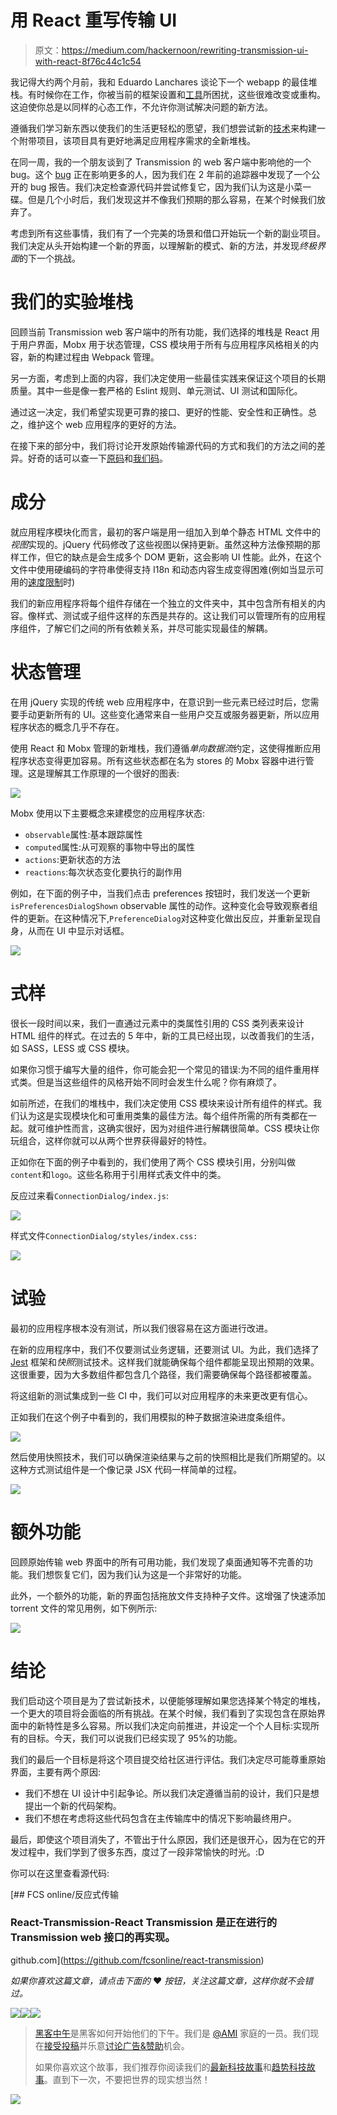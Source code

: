# 用 React 重写传输 UI

> 原文：<https://medium.com/hackernoon/rewriting-transmission-ui-with-react-8f76c44c1c54>

我记得大约两个月前，我和 Eduardo Lanchares 谈论下一个 webapp 的最佳堆栈。有时候你在工作，你被当前的框架设置和[工具](https://hackernoon.com/tagged/tools)所困扰，这些很难改变或重构。这迫使你总是以同样的心态工作，不允许你测试解决问题的新方法。

遵循我们学习新东西以使我们的生活更轻松的愿望，我们想尝试新的[技术](https://hackernoon.com/tagged/technology)来构建一个附带项目，该项目具有更好地满足应用程序需求的全新堆栈。

在同一周，我的一个朋友谈到了 Transmission 的 web 客户端中影响他的一个 bug。这个 [bug](https://trac.transmissionbt.com/ticket/5857) 正在影响更多的人，因为我们在 2 年前的追踪器中发现了一个公开的 bug 报告。我们决定检查源代码并尝试修复它，因为我们认为这是小菜一碟。但是几个小时后，我们发现这并不像我们预期的那么容易，在某个时候我们放弃了。

考虑到所有这些事情，我们有了一个完美的场景和借口开始玩一个新的副业项目。我们决定从头开始构建一个新的界面，以理解新的模式、新的方法，并发现*终极界面*的下一个挑战。

# 我们的实验堆栈

回顾当前 Transmission web 客户端中的所有功能，我们选择的堆栈是 React 用于用户界面，Mobx 用于状态管理，CSS 模块用于所有与应用程序风格相关的内容，新的构建过程由 Webpack 管理。

另一方面，考虑到上面的内容，我们决定使用一些最佳实践来保证这个项目的长期质量。其中一些是像一套严格的 Eslint 规则、单元测试、UI 测试和国际化。

通过这一决定，我们希望实现更可靠的接口、更好的性能、安全性和正确性。总之，维护这个 web 应用程序的更好的方法。

在接下来的部分中，我们将讨论开发原始传输源代码的方式和我们的方法之间的差异。好奇的话可以查一下[原码](https://github.com/transmission/transmission/tree/master/web)和[我们码](https://github.com/fcsonline/react-transmission)。

# 成分

就应用程序模块化而言，最初的客户端是用一组加入到单个静态 HTML 文件中的*视图*实现的。jQuery 代码修改了这些视图以保持更新。虽然这种方法像预期的那样工作，但它的缺点是会生成多个 DOM 更新，这会影响 UI 性能。此外，在这个文件中使用硬编码的字符串使得支持 I18n 和动态内容生成变得困难(例如当显示可用的[速度限制](https://github.com/transmission/transmission/blob/master/web/index.html#L380)时)

我们的新应用程序将每个组件存储在一个独立的文件夹中，其中包含所有相关的内容。像样式、测试或子组件这样的东西是共存的。这让我们可以管理所有的应用程序组件，了解它们之间的所有依赖关系，并尽可能实现最佳的解耦。

# 状态管理

在用 jQuery 实现的传统 web 应用程序中，在意识到一些元素已经过时后，您需要手动更新所有的 UI。这些变化通常来自一些用户交互或服务器更新，所以应用程序状态的概念几乎不存在。

使用 React 和 Mobx 管理的新堆栈，我们遵循*单向数据流*约定，这使得推断应用程序状态变得更加容易。所有这些状态都在名为 stores 的 Mobx 容器中进行管理。这是理解其工作原理的一个很好的图表:

![](img/975062b619a78fa7cdf3e83e16800bcc.png)

Mobx 使用以下主要概念来建模您的应用程序状态:

*   `observable`属性:基本跟踪属性
*   `computed`属性:从可观察的事物中导出的属性
*   `actions`:更新状态的方法
*   `reactions`:每次状态变化要执行的副作用

例如，在下面的例子中，当我们点击 preferences 按钮时，我们发送一个更新`isPreferencesDialogShown` observable 属性的动作。这种变化会导致观察者组件的更新。在这种情况下,`PreferenceDialog`对这种变化做出反应，并重新呈现自身，从而在 UI 中显示对话框。

![](img/f29fbedc403d7ceba9b5007b922deecc.png)

# 式样

很长一段时间以来，我们一直通过元素中的类属性引用的 CSS 类列表来设计 HTML 组件的样式。在过去的 5 年中，新的工具已经出现，以改善我们的生活，如 SASS，LESS 或 CSS 模块。

如果你习惯于编写大量的组件，你可能会犯一个常见的错误:为不同的组件重用样式类。但是当这些组件的风格开始不同时会发生什么呢？你有麻烦了。

如前所述，在我们的堆栈中，我们决定使用 CSS 模块来设计所有组件的样式。我们认为这是实现模块化和可重用类集的最佳方法。每个组件所需的所有类都在一起。就可维护性而言，这确实很好，因为对组件进行解耦很简单。CSS 模块让你玩组合，这样你就可以从两个世界获得最好的特性。

正如你在下面的例子中看到的，我们使用了两个 CSS 模块引用，分别叫做`content`和`logo`。这些名称用于引用样式表文件中的类。

反应过来看`ConnectionDialog/index.js`:

![](img/18dd0bd9aeee7fb3d888bed509001130.png)

样式文件`ConnectionDialog/styles/index.css:`

![](img/8e4ed0a97dc1d4ae02d598ca1f30d1a1.png)

# 试验

最初的应用程序根本没有测试，所以我们很容易在这方面进行改进。

在新的应用程序中，我们不仅要测试业务逻辑，还要测试 UI。为此，我们选择了 [Jest](https://facebook.github.io/jest/) 框架和*快照*测试技术。这样我们就能确保每个组件都能呈现出预期的效果。这很重要，因为大多数组件都包含几个路径，我们需要确保每个路径都被覆盖。

将这组新的测试集成到一些 CI 中，我们可以对应用程序的未来更改更有信心。

正如我们在这个例子中看到的，我们用模拟的种子数据渲染进度条组件。

![](img/2b615ef7374ae2eb76111a809ec8b77e.png)

然后使用快照技术，我们可以确保渲染结果与之前的快照相比是我们所期望的。以这种方式测试组件是一个像记录 JSX 代码一样简单的过程。

![](img/0f56002f802ac4145a9e3387f8e4ac9d.png)

# 额外功能

回顾原始传输 web 界面中的所有可用功能，我们发现了桌面通知等不完善的功能。我们想恢复它们，因为我们认为这是一个非常好的功能。

此外，一个额外的功能，新的界面包括拖放文件支持种子文件。这增强了快速添加 torrent 文件的常见用例，如下例所示:

![](img/c418d2f6feea1110c524caf7d72d3e0a.png)

# 结论

我们启动这个项目是为了尝试新技术，以便能够理解如果您选择某个特定的堆栈，一个更大的项目将会面临的所有挑战。在某个时候，我们看到了实现包含在原始界面中的新特性是多么容易。所以我们决定向前推进，并设定一个个人目标:实现所有的目标。今天，我们可以说我们已经实现了 95%的功能。

我们的最后一个目标是将这个项目提交给社区进行评估。我们决定尽可能尊重原始界面，主要有两个原因:

*   我们不想在 UI 设计中引起争论。所以我们决定遵循当前的设计，我们只是想提出一个新的代码架构。
*   我们不想在考虑将这些代码包含在主传输库中的情况下影响最终用户。

最后，即使这个项目消失了，不管出于什么原因，我们还是很开心，因为在它的开发过程中，我们学到了很多东西，度过了一段非常愉快的时光。:D

你可以在这里查看源代码:

[](https://github.com/fcsonline/react-transmission) [## FCS online/反应式传输

### React-Transmission-React Transmission 是正在进行的 Transmission web 接口的再实现。

github.com](https://github.com/fcsonline/react-transmission) 

*如果你喜欢这篇文章，请点击下面的* ❤️ *按钮，关注这篇文章，这样你就不会错过。*

[![](img/50ef4044ecd4e250b5d50f368b775d38.png)](http://bit.ly/HackernoonFB)[![](img/979d9a46439d5aebbdcdca574e21dc81.png)](https://goo.gl/k7XYbx)[![](img/2930ba6bd2c12218fdbbf7e02c8746ff.png)](https://goo.gl/4ofytp)

> [黑客中午](http://bit.ly/Hackernoon)是黑客如何开始他们的下午。我们是 [@AMI](http://bit.ly/atAMIatAMI) 家庭的一员。我们现在[接受投稿](http://bit.ly/hackernoonsubmission)并乐意[讨论广告&赞助](mailto:partners@amipublications.com)机会。
> 
> 如果你喜欢这个故事，我们推荐你阅读我们的[最新科技故事](http://bit.ly/hackernoonlatestt)和[趋势科技故事](https://hackernoon.com/trending)。直到下一次，不要把世界的现实想当然！

![](img/be0ca55ba73a573dce11effb2ee80d56.png)